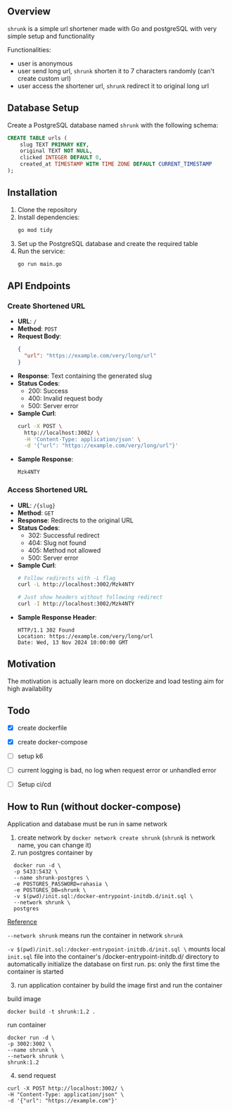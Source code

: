 ## Overview

`shrunk` is a simple url shortener made with Go and postgreSQL with very simple setup and functionality

Functionalities:
- user is anonymous
- user send long url, `shrunk` shorten it to 7 characters randomly (can't create custom url)
- user access the shortener url, `shrunk` redirect it to original long url


## Database Setup

Create a PostgreSQL database named `shrunk` with the following schema:

```sql
CREATE TABLE urls (
    slug TEXT PRIMARY KEY,
    original TEXT NOT NULL,
    clicked INTEGER DEFAULT 0,
    created_at TIMESTAMP WITH TIME ZONE DEFAULT CURRENT_TIMESTAMP
);
```

## Installation

1. Clone the repository
2. Install dependencies:
   ```bash
   go mod tidy
   ```
3. Set up the PostgreSQL database and create the required table
4. Run the service:
   ```bash
   go run main.go
   ```


## API Endpoints

### Create Shortened URL
- **URL**: `/`
- **Method**: `POST`
- **Request Body**:
  ```json
  {
    "url": "https://example.com/very/long/url"
  }
  ```
- **Response**: Text containing the generated slug
- **Status Codes**:
  - 200: Success
  - 400: Invalid request body
  - 500: Server error
- **Sample Curl**:
  ```bash
  curl -X POST \
    http://localhost:3002/ \
    -H 'Content-Type: application/json' \
    -d '{"url": "https://example.com/very/long/url"}'
  ```
- **Sample Response**:
  ```
  Mzk4NTY
  ```

### Access Shortened URL
- **URL**: `/{slug}`
- **Method**: `GET`
- **Response**: Redirects to the original URL
- **Status Codes**:
  - 302: Successful redirect
  - 404: Slug not found
  - 405: Method not allowed
  - 500: Server error
- **Sample Curl**:
  ```bash
  # Follow redirects with -L flag
  curl -L http://localhost:3002/Mzk4NTY

  # Just show headers without following redirect
  curl -I http://localhost:3002/Mzk4NTY
  ```
- **Sample Response Header**:
  ```
  HTTP/1.1 302 Found
  Location: https://example.com/very/long/url
  Date: Wed, 13 Nov 2024 10:00:00 GMT
  ```

## Motivation

The motivation is actually learn more on dockerize and load testing aim for high availability

## Todo
- [x] create dockerfile
- [x] create docker-compose
- [ ] setup k6
- [ ] current logging is bad, no log when request error or unhandled error
- [ ] Setup ci/cd


## How to Run (without docker-compose)
Application and database must be run in same network
1. create network by `docker network create shrunk` (`shrunk` is network name, you can change it)
2. run postgres container by
```
  docker run -d \
  -p 5433:5432 \
  --name shrunk-postgres \
  -e POSTGRES_PASSWORD=rahasia \
  -e POSTGRES_DB=shrunk \
  -v $(pwd)/init.sql:/docker-entrypoint-initdb.d/init.sql \
  --network shrunk \
  postgres
```
[Reference](https://hub.docker.com/_/postgres#:~:text=start%20a%20postgres%20instance)

`--network shrunk` means run the container in network `shrunk`

`-v $(pwd)/init.sql:/docker-entrypoint-initdb.d/init.sql \` mounts local `init.sql` file into the container's /docker-entrypoint-initdb.d/ directory to automatically initialize the database on first run. ps: only the first time the container is started

3. run application container by build the image first and run the container

build image
```
docker build -t shrunk:1.2 .
```

run container
```
docker run -d \
-p 3002:3002 \
--name shrunk \
--network shrunk \
shrunk:1.2
```

4. send request
```
curl -X POST http://localhost:3002/ \
-H "Content-Type: application/json" \
-d '{"url": "https://example.com"}'
```